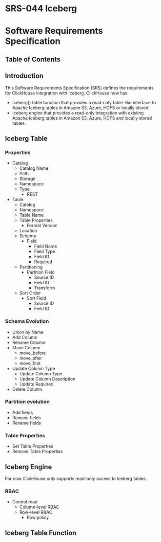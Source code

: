 # SRS-044 Iceberg 
# Software Requirements Specification

## Table of Contents


## Introduction

This Software Requirements Specification (SRS) defines the requirements for ClickHouse integration with Iceberg. ClickHouse now has 
- Iceberg() table function that provides a read-only table-like interface to Apache Iceberg tables in Amazon S3, Azure, HDFS or locally stored. 
- Iceberg engine that provides a read-only integration with existing Apache Iceberg tables in Amazon S3, Azure, HDFS and locally stored tables.

## Iceberg Table 

### Properties

- Catalog
    - Catalog Name
    - Path
    - Storage
    - Namespace
    - Type
        - REST
- Table
    - Catalog 
    - Namespace
    - Table Name
    - Table Properties
        - Format Version
    - Location
    - Schema
        - Field
            - Field Name
            - Field Type
            - Field ID
            - Required
    - Partitioning
        - Partition Field
            - Source ID
            - Field ID
            - Transform
    - Sort Order
        - Sort Field
            - Source ID
            - Field ID





### Schema Evolution
- Union by Name
- Add Column
- Rename Column
- Move Column
    - move_before
    - move_after
    - move_first
- Update Column Type
    - Update Column Type
    - Update Column Description
    - Update Required
- Delete Column 


### Partition evolution
- Add fields
- Remove fields
- Rename fields

### Table Properties
- Set Table Properties
- Remove Table Properties


## Iceberg Engine

For now ClickHouse only supports read-only access to Iceberg tables. 

### RBAC 
- Control read
    - Column-level RBAC
    - Row-level RBAC
       - Row policy

## Iceberg Table Function
